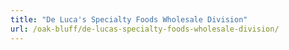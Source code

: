 ```yaml
---
title: "De Luca's Specialty Foods Wholesale Division"
url: /oak-bluff/de-lucas-specialty-foods-wholesale-division/
---
```

